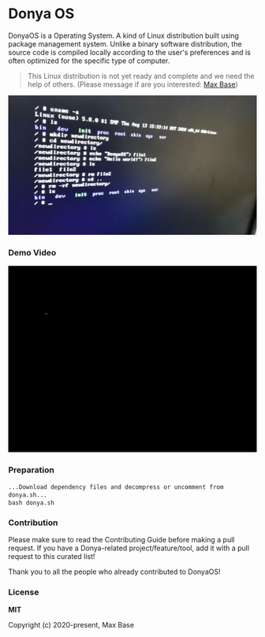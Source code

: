 # Donya OS

DonyaOS is a Operating System. A kind of Linux distribution built using package management system. Unlike a binary software distribution, the source code is compiled locally according to the user's preferences and is often optimized for the specific type of computer.

> This Linux distribution is not yet ready and complete and we need the help of others. (Please message if are you interested: [Max Base](https://github.com/basemax))

![Donya OS](demo.jpg)

### Demo Video

![DonyaOS in VirtualBox](demo.gif)

### Preparation

```
...Download dependency files and decompress or uncomment from donya.sh...
bash donya.sh
```

### Contribution

Please make sure to read the Contributing Guide before making a pull request. If you have a Donya-related project/feature/tool, add it with a pull request to this curated list!

Thank you to all the people who already contributed to DonyaOS!

### License

**MIT**

Copyright (c) 2020-present, Max Base

